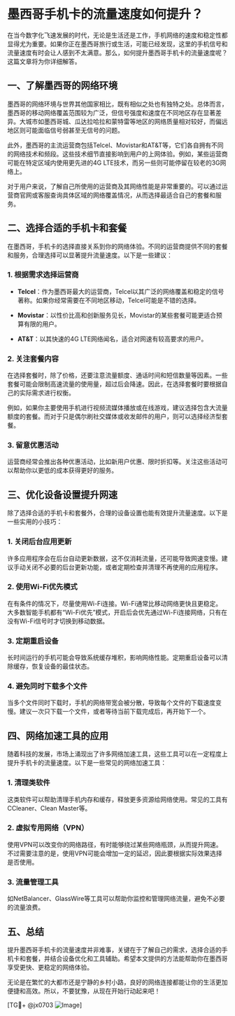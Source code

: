 # 墨西哥手机卡的流量速度如何提升？

在当今数字化飞速发展的时代，无论是生活还是工作，手机网络的速度和稳定性都显得尤为重要。如果你正在墨西哥旅行或生活，可能已经发现，这里的手机信号和流量速度有时会让人感到不太满意。那么，如何提升墨西哥手机卡的流量速度呢？这篇文章将为你详细解答。

## 一、了解墨西哥的网络环境

墨西哥的网络环境与世界其他国家相比，既有相似之处也有独特之处。总体而言，墨西哥的移动网络覆盖范围较为广泛，但信号强度和速度在不同地区存在显著差异。大城市如墨西哥城、瓜达拉哈拉和蒙特雷等地区的网络质量相对较好，而偏远地区则可能面临信号弱甚至无信号的问题。

此外，墨西哥的主流运营商包括Telcel、Movistar和AT&T等，它们各自拥有不同的网络技术和频段。这些技术细节直接影响到用户的上网体验。例如，某些运营商可能在特定区域内使用更先进的4G LTE技术，而另一些则可能停留在较老的3G网络上。

对于用户来说，了解自己所使用的运营商及其网络性能是非常重要的。可以通过运营商官网或客服查询具体区域的网络覆盖情况，从而选择最适合自己的套餐和服务。

## 二、选择合适的手机卡和套餐

在墨西哥，手机卡的选择直接关系到你的网络体验。不同的运营商提供不同的套餐和服务，合理选择可以显著提升流量速度。以下是一些建议：

### 1. **根据需求选择运营商**

- **Telcel**：作为墨西哥最大的运营商，Telcel以其广泛的网络覆盖和稳定的信号著称。如果你经常需要在不同地区移动，Telcel可能是不错的选择。
  
- **Movistar**：以性价比高和创新服务见长，Movistar的某些套餐可能更适合预算有限的用户。

- **AT&T**：以其快速的4G LTE网络闻名，适合对网速有较高要求的用户。

### 2. **关注套餐内容**

在选择套餐时，除了价格，还要注意流量额度、通话时间和短信数量等因素。一些套餐可能会限制高速流量的使用量，超过后会降速。因此，在选择套餐时要根据自己的实际需求进行权衡。

例如，如果你主要使用手机进行视频流媒体播放或在线游戏，建议选择包含大流量额度的套餐。而对于只是偶尔刷社交媒体或收发邮件的用户，则可以选择经济型套餐。

### 3. **留意优惠活动**

运营商经常会推出各种优惠活动，比如新用户优惠、限时折扣等。关注这些活动可以帮助你以更低的成本获得更好的服务。

## 三、优化设备设置提升网速

除了选择合适的手机卡和套餐外，合理的设备设置也能有效提升流量速度。以下是一些实用的小技巧：

### 1. **关闭后台应用更新**

许多应用程序会在后台自动更新数据，这不仅消耗流量，还可能导致网速变慢。建议手动关闭不必要的后台更新功能，或者定期检查并清理不再使用的应用程序。

### 2. **使用Wi-Fi优先模式**

在有条件的情况下，尽量使用Wi-Fi连接。Wi-Fi通常比移动网络更快且更稳定。大多数智能手机都有“Wi-Fi优先”模式，开启后会优先通过Wi-Fi连接网络，只有在没有Wi-Fi信号时才切换到移动数据。

### 3. **定期重启设备**

长时间运行的手机可能会导致系统缓存堆积，影响网络性能。定期重启设备可以清除缓存，恢复设备的最佳状态。

### 4. **避免同时下载多个文件**

当多个文件同时下载时，手机的网络带宽会被分散，导致每个文件的下载速度变慢。建议一次只下载一个文件，或者等待当前下载完成后，再开始下一个。

## 四、网络加速工具的应用

随着科技的发展，市场上涌现出了许多网络加速工具，这些工具可以在一定程度上提升手机卡的流量速度。以下是一些常见的网络加速工具：

### 1. **清理类软件**

这类软件可以帮助清理手机内存和缓存，释放更多资源给网络使用。常见的工具有CCleaner、Clean Master等。

### 2. **虚拟专用网络（VPN）**

使用VPN可以改变你的网络路径，有时能够绕过某些网络瓶颈，从而提升网速。不过需要注意的是，使用VPN可能会增加一定的延迟，因此要根据实际效果选择是否使用。

### 3. **流量管理工具**

如NetBalancer、GlassWire等工具可以帮助你监控和管理网络流量，避免不必要的流量浪费。

## 五、总结

提升墨西哥手机卡的流量速度并非难事，关键在于了解自己的需求，选择合适的手机卡和套餐，并结合设备优化和工具辅助。希望本文提供的方法能帮助你在墨西哥享受更快、更稳定的网络体验。

无论是在繁忙的大都市还是宁静的乡村小路，良好的网络连接都能让你的生活更加便捷和高效。所以，不要犹豫，从现在开始行动起来吧！

[TG💪+ @jx0703 ![Image](https://github.com/user-attachments/assets/dbca1d08-cadb-493c-b0ec-ad6f7a83f270)]